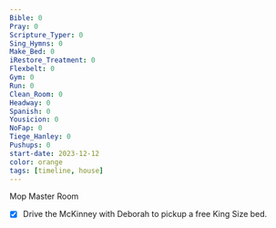 ```yaml
---
Bible: 0
Pray: 0
Scripture_Typer: 0
Sing_Hymns: 0
Make_Bed: 0
iRestore_Treatment: 0
Flexbelt: 0
Gym: 0
Run: 0
Clean_Room: 0
Headway: 0
Spanish: 0
Yousicion: 0
NoFap: 0
Tiege_Hanley: 0
Pushups: 0
start-date: 2023-12-12
color: orange
tags: [timeline, house]
---
```

<span 
	  class='ob-timelines' 
	  data-title='Puckip King Size Bed In KcKinney' 
	  data-img = 'https://lh3.googleusercontent.com/pw/ABLVV84BNWnrZL_br8DobnXTOfsCWWj0QUtyc0zRdaABrhC3NmT9NqdBxAlNmKIiGR9L_KURuSvBL_xRjSWrSPM2HWHGgeWbJOdYqu93VxktPXQ51JpvMz9nkNDS_zGi_UZ7RWqz6gD1qqx9q5K2I03QJM_unA=w700-h1245-s-no-gm?authuser=0'>
	  Mop Master Room
</span>

- [x] Drive the McKinney with Deborah to pickup a free King Size bed.